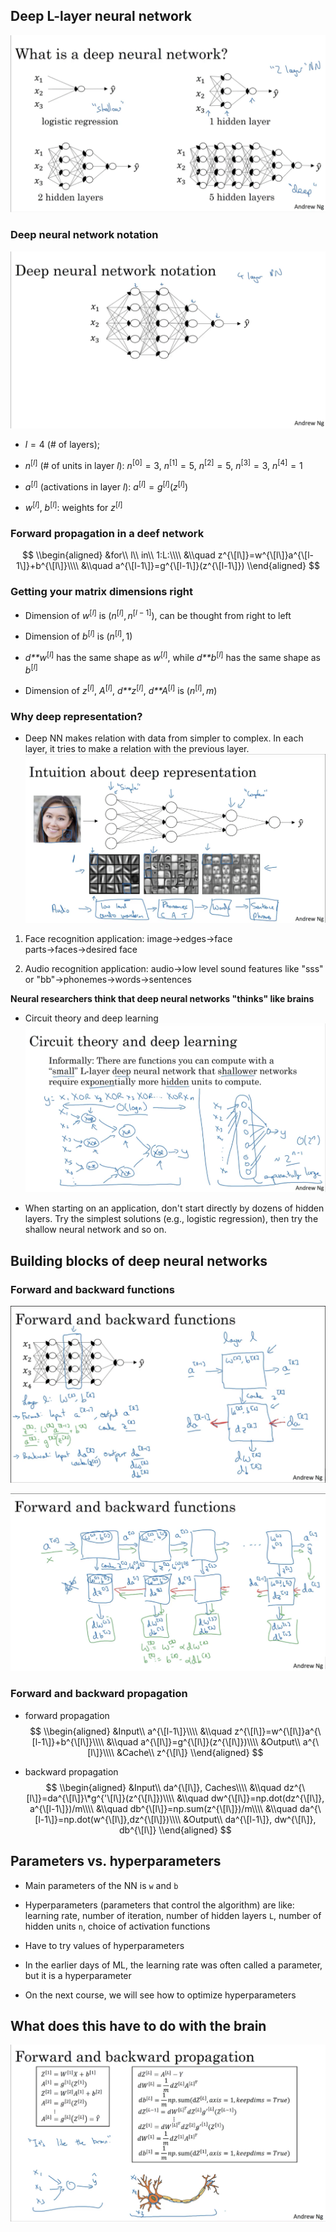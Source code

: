 Deep L-layer neural network
---------------------------

![](screenshot/11.png)

### Deep neural network notation

![](screenshot/12.png)

-   *l* = 4 (\# of layers);

-   *n*<sup>\[*l*\]</sup> (\# of units in layer *l*):
    *n*<sup>\[0\]</sup> = 3, *n*<sup>\[1\]</sup> = 5,
    *n*<sup>\[2\]</sup> = 5, *n*<sup>\[3\]</sup> = 3,
    *n*<sup>\[4\]</sup> = 1

-   *a*<sup>\[*l*\]</sup> (activations in layer *l*):
    *a*<sup>\[*l*\]</sup> = *g*<sup>\[*l*\]</sup>(*z*<sup>\[*l*\]</sup>)

-   *w*<sup>\[*l*\]</sup>, *b*<sup>\[*l*\]</sup>: weights for
    *z*<sup>\[*l*\]</sup>

### Forward propagation in a deef network

$$
\\begin{aligned}
&for\\ l\\ in\\ 1:L:\\\\
&\\quad z^{\[l\]}=w^{\[l\]}a^{\[l-1\]}+b^{\[l\]}\\\\
&\\quad a^{\[l-1\]}=g^{\[l-1\]}(z^{\[l-1\]})
\\end{aligned}
$$

### Getting your matrix dimensions right

-   Dimension of *w*<sup>\[*l*\]</sup> is
    (*n*<sup>\[*l*\]</sup>, *n*<sup>\[*l* − 1\]</sup>), can be thought
    from right to left

-   Dimension of *b*<sup>\[*l*\]</sup> is (*n*<sup>\[*l*\]</sup>, 1)

-   *d**w*<sup>\[*l*\]</sup> has the same shape as
    *w*<sup>\[*l*\]</sup>, while *d**b*<sup>\[*l*\]</sup> has the same
    shape as *b*<sup>\[*l*\]</sup>

-   Dimension of *z*<sup>\[*l*\]</sup>, *A*<sup>\[*l*\]</sup>,
    *d**z*<sup>\[*l*\]</sup>, *d**A*<sup>\[*l*\]</sup> is
    (*n*<sup>\[*l*\]</sup>, *m*)

### Why deep representation?

-   Deep NN makes relation with data from simpler to complex. In each
    layer, it tries to make a relation with the previous layer.
    ![](screenshot/13.png)

1.  Face recognition application: image→edges→face parts→faces→desired
    face

2.  Audio recognition application: audio→low level sound features like
    "sss" or "bb"→phonemes→words→sentences

**Neural researchers think that deep neural networks "thinks" like
brains**

-   Circuit theory and deep learning ![](screenshot/14.png)

-   When starting on an application, don't start directly by dozens of
    hidden layers. Try the simplest solutions (e.g., logistic
    regression), then try the shallow neural network and so on.

Building blocks of deep neural networks
---------------------------------------

### Forward and backward functions

![](screenshot/15.png)

![](screenshot/16.png)

### Forward and backward propagation

-   forward propagation
    $$
    \\begin{aligned}
    &Input\\ a^{\[l-1\]}\\\\
    &\\quad z^{\[l\]}=w^{\[l\]}a^{\[l-1\]}+b^{\[l\]}\\\\
    &\\quad a^{\[l\]}=g^{\[l\]}(z^{\[l\]})\\\\
    &Output\\ a^{\[l\]}\\\\
    &Cache\\ z^{\[l\]}
    \\end{aligned}
    $$

-   backward propagation
    $$
    \\begin{aligned}
    &Input\\ da^{\[l\]}, Caches\\\\
    &\\quad dz^{\[l\]}=da^{\[l\]}\*g^{'\[l\]}(z^{\[l\]})\\\\
    &\\quad dw^{\[l\]}=np.dot(dz^{\[l\]}, a^{\[l-1\]})/m\\\\
    &\\quad db^{\[l\]}=np.sum(z^{\[l\]})/m\\\\
    &\\quad da^{\[l-1\]}=np.dot(w^{\[l\]},dz^{\[l\]})\\\\
    &Output\\ da^{\[l-1\]}, dw^{\[l\]}, db^{\[l\]}
    \\end{aligned}
    $$

Parameters vs. hyperparameters
------------------------------

-   Main parameters of the NN is `w` and `b`

-   Hyperparameters (parameters that control the algorithm) are like:
    learning rate, number of iteration, number of hidden layers `L`,
    number of hidden units `n`, choice of activation functions

-   Have to try values of hyperparameters

-   In the earlier days of ML, the learning rate was often called a
    parameter, but it is a hyperparameter

-   On the next course, we will see how to optimize hyperparameters

What does this have to do with the brain
----------------------------------------

![](screenshot/17.png)
